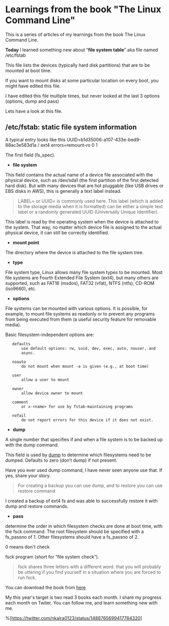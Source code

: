 # Learnings from the book "The Linux Command Line"

This is a series of articles of my learnings from the book The Linux Command Line.

**Today** I learned something new about “**file system table**” aka file named /etc/fstab

This file lists the devices (typically hard disk partitions) that are to be mounted at boot time.

If you want to mount disks at some particular location on every boot, you might have edited this file.

I have edited this file multiple times, but never looked at the last 3 options (options, dump and pass)


Lets have a look at this file.

## /etc/fstab: static file system information
 A typical entry looks like this 
<file system> <mount point>   <type>  <options>       <dump>  <pass>
UUID=b1d35006-a107-433e-bed9-88ac3e583d1a /               ext4    errors=remount-ro 0       1

  
The first field (fs_spec).

- **file system**

This field contains the actual name of a device file associated with the physical device, such as /dev/sda1 (the first partition of the first detected hard disk). 
But with many devices that are hot pluggable (like USB drives or EBS disks in AWS), this is generally a text label instead.

> LABEL=<label> or UUID=<uuid> is commonly used here. 
This label (which is added to the storage media when it is formatted) can be either a
simple text label or a randomly generated UUID (Universally Unique Identifier). 

This label is read by the operating system when the device is attached to the
system. That way, no matter which device file is assigned to the actual physical device, it can still be correctly identified.

- **mount point**

The directory where the device is attached to the file system tree.

- **type**

File system type,  Linux allows many file system types to be mounted.
Most file systems are Fourth Extended File System (ext4), but many others are supported, such as FAT16 (msdos), FAT32 (vfat), NTFS (ntfs), CD-ROM (iso9660), etc.

- **options**

File systems can be mounted with various options. It is possible, for example, to mount file systems as readonly or to prevent any programs from being executed from them (a useful security feature for removable media).

Basic filesystem-independent options are:

       defaults
           use default options: rw, suid, dev, exec, auto, nouser, and
           async.

       noauto
           do not mount when mount -a is given (e.g., at boot time)

       user
           allow a user to mount

       owner
           allow device owner to mount

       comment
           or x-<name> for use by fstab-maintaining programs

       nofail
           do not report errors for this device if it does not exist.


- **dump**

A single number that specifies if and when a file
system is to be backed up with the dump command.

This field is used by [dump](https://linux.die.net/man/8/dump) to determine which filesystems need to be dumped. Defaults to zero (don’t dump) if not present.

Have you ever used dump command, I have never seen anyone use that. If yes, share your story.

> For creating a backup you can use dump, and to restore you can use restore command

I created a backup of ext4 fs and was able to successfully restore it with dump and restore commands.

- **pass**

determine the order in which filesystem checks are done at boot time, with the fsck command. The root filesystem should be specified with a fs_passno of 1. Other filesystems should have a fs_passno of 2. 

0 means don't check 

fsck program (short for “file system check”). 

> fsck shares three letters with a different word. that you will probably
be uttering if you find yourself in a situation where you are forced to run fsck.

You can download the book from [here](https://linuxcommand.org/tlcl.php) 

My this year's target is two read 3 books each month. I share my progress each month on Twiter. You can follow me, and learn something new with me.

%[https://twitter.com/nkalra0123/status/1488765699417784320]
